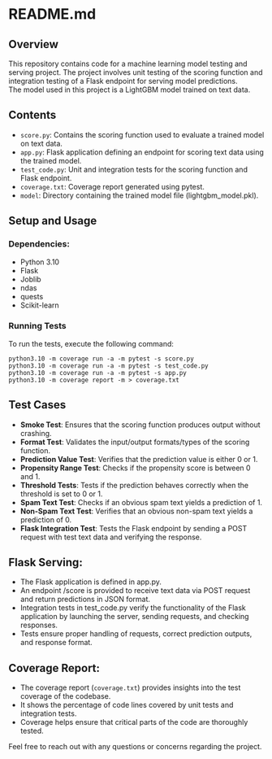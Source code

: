# README.md

## Overview

This repository contains code for a machine learning model testing and serving project. The project involves unit testing of the scoring function and integration testing of a Flask endpoint for serving model predictions.      
The model used in this project is a LightGBM model trained on text data.

## Contents

- `score.py`: Contains the scoring function used to evaluate a trained model on text data.
- `app.py`: Flask application defining an endpoint for scoring text data using the trained model.
- `test_code.py`: Unit and integration tests for the scoring function and Flask endpoint.
- `coverage.txt`: Coverage report generated using pytest.
- `model`: Directory containing the trained model file (lightgbm_model.pkl).

## Setup and Usage

### Dependencies:
-   Python 3.10
-   Flask
-   Joblib
-   ndas
-   quests
-   Scikit-learn

### Running Tests

To run the tests, execute the following command:
```
python3.10 -m coverage run -a -m pytest -s score.py
python3.10 -m coverage run -a -m pytest -s test_code.py
python3.10 -m coverage run -a -m pytest -s app.py
python3.10 -m coverage report -m > coverage.txt
```

## Test Cases

- **Smoke Test**: Ensures that the scoring function produces output without crashing.
- **Format Test**: Validates the input/output formats/types of the scoring function.
- **Prediction Value Test**: Verifies that the prediction value is either 0 or 1.
- **Propensity Range Test**: Checks if the propensity score is between 0 and 1.
- **Threshold Tests**: Tests if the prediction behaves correctly when the threshold is set to 0 or 1.
- **Spam Text Test**: Checks if an obvious spam text yields a prediction of 1.
- **Non-Spam Text Test**: Verifies that an obvious non-spam text yields a prediction of 0.
- **Flask Integration Test**: Tests the Flask endpoint by sending a POST request with test text data and verifying the response.

## Flask Serving:
* The Flask application is defined in app.py.
* An endpoint /score is provided to receive text data via POST request and return predictions in JSON format.
* Integration tests in test_code.py verify the functionality of the Flask application by launching the server, sending requests, and checking responses.
* Tests ensure proper handling of requests, correct prediction outputs, and response format.

## Coverage Report:
* The coverage report (`coverage.txt`) provides insights into the test coverage of the codebase.
* It shows the percentage of code lines covered by unit tests and integration tests.
* Coverage helps ensure that critical parts of the code are thoroughly tested.

Feel free to reach out with any questions or concerns regarding the project.
